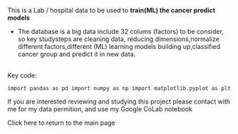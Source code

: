 This is a Lab / hospital data to be used to **train(ML) the cancer predict models**
* <p>The database is a big data include 32 colums (factors) to be consider, so key studysteps are cleaning data, reducing dimensions,normalize different factors,different (ML) learning models building up,classified cancer group and predict it in new data.
<br>
Key code:

`
import pandas as pd
import numpy as np
import matplotlib.pyplot as plt
`

If you are interested reviewing and studying this project please contact with me for my data permition, and use my Google CoLab notebook

Click here to return to the main page
